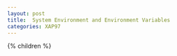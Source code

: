 ```yaml
---
layout: post
title:  System Environment and Environment Variables
categories: XAP97
---
```


{% children %}

